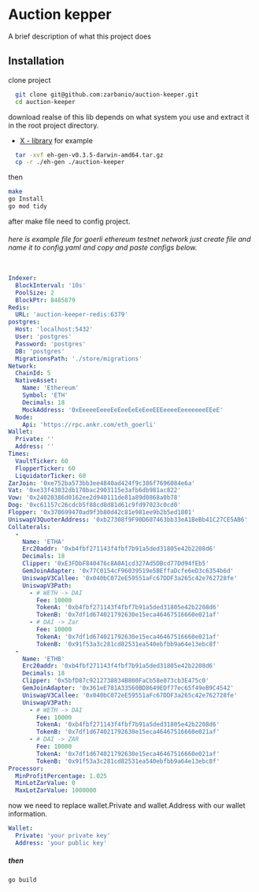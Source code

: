 
# Auction kepper

A brief description of what this project does


## Installation

clone project

```bash
  git clone git@github.com:zarbanio/auction-keeper.git
  cd auction-keeper
```
download realse of this lib depends on what system you use and extract it in the root project directory.
  - [ X - library](https://github.com/zarbanio/auction-keeper/x/releases)
for example
```bash
  tar -xvf eh-gen-v0.3.5-darwin-amd64.tar.gz
  cp -r ./eh-gen ./auction-keeper
```

then 
```bash
make
go Install
go mod tidy
```
after make file need to config project.
###### here is example file for goerli ethereum testnet network just create file and name it to config.yaml and copy and paste configs below.

```yaml

Indexer:
  BlockInterval: '10s'
  PoolSize: 2
  BlockPtr: 8485879
Redis:
  URL: 'auction-keeper-redis:6379'
postgres:
  Host: 'localhost:5432'
  User: 'postgres'
  Password: 'postgres'
  DB: 'postgres'
  MigrationsPath: './store/migrations'
Network:
  ChainId: 5
  NativeAsset:
    Name: 'Ethereum'
    Symbol: 'ETH'
    Decimals: 18
    MockAddress: '0xEeeeeEeeeEeEeeEeEeEeeEEEeeeeEeeeeeeeEEeE'
  Node:
    Api: 'https://rpc.ankr.com/eth_goerli'
Wallet:
  Private: ''
  Address: ''
Times:
  VaultTicker: 60
  FlopperTicker: 60
  LiquidatorTicker: 60
ZarJoin: '0xe752ba573bb3ee4840ad424f9c386f7696084e6a'
Vat: '0xe33f43032db170bac2903115e3afb6db981ac822'
Vow: '0x24020386d0162ee2d940111de81a89d0868a0b78'
Dog: '0xc61157c26cdcb5f88cd8d81d61c9fd97023c0cd0'
Flopper: '0x370699470ad9f3b80d42c81e981ee9b2b5ed1801'
UniswapV3QuoterAddress: '0xb27308f9F90D607463bb33eA1BeBb41C27CE5AB6'
Collaterals:
  -
    Name: 'ETHA'
    Erc20addr: '0xb4fbf271143f4fbf7b91a5ded31805e42b2208d6'
    Decimals: 18
    Clipper: '0xE3FDbF840476c8A0A1cd327Ad5DBcd77Dd94fEb5'
    GemJoinAdapter: '0x77C0154cF96039519e5BEffaDcfe6eD3c6354b6d'
    UniswapV3Callee: '0x040bC072eE59551aFc67DDF3a265c42e762728fe'
    UniswapV3Path:
      - # WETH -> DAI
        Fee: 10000
        TokenA: '0xb4fbf271143f4fbf7b91a5ded31805e42b2208d6'
        TokenB: '0x7df1d674021792630e15eca46467516660e021af'
      - # DAI -> Zar
        Fee: 10000
        TokenA: '0x7df1d674021792630e15eca46467516660e021af'
        TokenB: '0x91f53a3c281cd82531ea540ebfbb9a64e13ebc8f'
  -
    Name: 'ETHB'
    Erc20addr: '0xb4fbf271143f4fbf7b91a5ded31805e42b2208d6'
    Decimals: 18
    Clipper: '0x5bfD87c9212738834B800FaCb58e073cb3E475c0'
    GemJoinAdapter: '0x361eE781A33560BD8649EDf77ec65f49eB9C4542'
    UniswapV3Callee: '0x040bC072eE59551aFc67DDF3a265c42e762728fe'
    UniswapV3Path:
      - # WETH -> DAI
        Fee: 10000
        TokenA: '0xb4fbf271143f4fbf7b91a5ded31805e42b2208d6'
        TokenB: '0x7df1d674021792630e15eca46467516660e021af'
      - # DAI -> ZAR
        Fee: 10000
        TokenA: '0x7df1d674021792630e15eca46467516660e021af'
        TokenB: '0x91f53a3c281cd82531ea540ebfbb9a64e13ebc8f'
Processor:
  MinProfitPercentage: 1.025
  MinLotZarValue: 0
  MaxLotZarValue: 1000000

```
now we need to replace wallet.Private and wallet.Address with our wallet information.

```yaml
Wallet:
  Private: 'your private key'
  Address: 'your public key'
```
##### then 
```bash 
go build
```


    